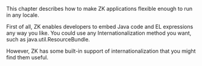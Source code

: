 This chapter describes how to make ZK applications flexible enough to
run in any locale.

First of all, ZK enables developers to embed Java code and EL
expressions any way you like. You could use any Internationalization
method you want, such as java.util.ResourceBundle.

However, ZK has some built-in support of internationalization that you
might find them useful.
